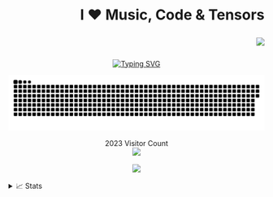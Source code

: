 # <p align="right">  **I :heart: Music, Code & Tensors**  </p>
##### <p align="right"> ![](https://komarev.com/ghpvc/?username=your-github-username&color=green) 

  
<p align="center">
<a href="https://git.io/typing-svg"><img src="https://readme-typing-svg.demolab.com?font=Fira+Code&weight=800&pause=1000&color=FCF7F9&background=94C53EE1&center=true&vCenter=true&multiline=true&width=700&height=100&lines=I+am+Yaqoob+Abdulhakeem+Omotolani+;An+End-to-End+Freelance+Data+Expert+%26+Mentor%2C+;With+strong+interest+in+AI+(CV+%26+Recommender+Systems)" alt="Typing SVG" /></a>

  
                            
<a href=#><img src="contributions.svg"></a>

<p align="center"> 
  2023 Visitor Count <br>
  <img src="https://profile-counter.glitch.me/bhydemi/count.svg" />
</p>

<p align="center">
 

<!-- <a href="https://github.com/bhydemi">
    <img src="https://github-readme-stats.vercel.app/api?username=bhydemi&show_icons=true&count_private=true&show_icons=true&hide_border=true&hide_title=true&card_width=300px&hide_rank=true&bg_color=00000000&theme=vue">
</a> -->

<a href="https://github.com/bhydemi">
    <img src="https://github-stats-alpha.vercel.app/api?username=bhydemi&cc=94C53EE1&tc=fff&ic=000&bc=0000">
</a>

</p>

<details>
<summary>📈 Stats</summary>
<br>
My Github Stats

![](http://github-profile-summary-cards.vercel.app/api/cards/profile-details?username=bhydemi&theme=vue) 

![](http://github-profile-summary-cards.vercel.app/api/cards/repos-per-language?username=bhydemi&theme=vue) 
![](http://github-profile-summary-cards.vercel.app/api/cards/most-commit-language?username=bhydemi&theme=vue)

![](https://media0.giphy.com/media/3ohs7XWx4zTkL3SKFW/giphy.gif)

<!--
**bhydemi/bhydemi** is a ✨ _special_ ✨ repository because its `README.md` (this file) appears on your GitHub profile.


Here are some ideas to get you started:

- 🔭 I’m currently working on ...
- 🌱 I’m currently learning ...
- 👯 I’m looking to collaborate on ...
- 🤔 I’m looking for help with ...
- 💬 Ask me about ...
- 📫 How to reach me: ...
- 😄 Pronouns: ...
- ⚡ Fun fact: ...
-->
 

